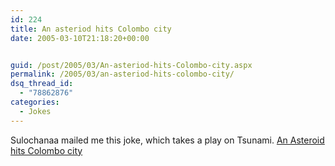 ```yaml
---
id: 224
title: An asteriod hits Colombo city
date: 2005-03-10T21:18:20+00:00


guid: /post/2005/03/An-asteriod-hits-Colombo-city.aspx
permalink: /2005/03/an-asteriod-hits-colombo-city/
dsq_thread_id:
  - "78862876"
categories:
  - Jokes
---
```

Sulochanaa mailed me this joke, which takes a play on Tsunami.&nbsp;<a href="https://merill.net/wp-content/uploads/contentbinary/An_20Asteroid_20hits_20Colombo_20city.doc">An Asteroid hits Colombo city</a>